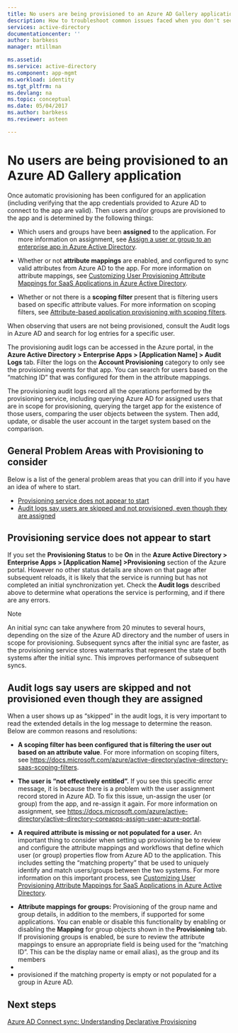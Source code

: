 ```yaml
---
title: No users are being provisioned to an Azure AD Gallery application | Microsoft Docs
description: How to troubleshoot common issues faced when you don't see users appearing in an an Azure AD Gallery Application you have configured for user provisioning with Azure AD
services: active-directory
documentationcenter: ''
author: barbkess
manager: mtillman

ms.assetid: 
ms.service: active-directory
ms.component: app-mgmt
ms.workload: identity
ms.tgt_pltfrm: na
ms.devlang: na
ms.topic: conceptual
ms.date: 05/04/2017
ms.author: barbkess
ms.reviewer: asteen

---
```



# No users are being provisioned to an Azure AD Gallery application

Once automatic provisioning has been configured for an application (including verifying that the app credentials provided to Azure AD to connect to the app are valid). Then users and/or groups are provisioned to the app and is determined by the following things:

-   Which users and groups have been **assigned** to the application. For more information on assignment, see [Assign a user or group to an enterprise app in Azure Active Directory](https://docs.microsoft.com/azure/active-directory/active-directory-coreapps-assign-user-azure-portal).

-   Whether or not **attribute mappings** are enabled, and configured to sync valid attributes from Azure AD to the app. For more information on attribute mappings, see [Customizing User Provisioning Attribute Mappings for SaaS Applications in Azure Active Directory](https://docs.microsoft.com/azure/active-directory/active-directory-saas-customizing-attribute-mappings).

-   Whether or not there is a **scoping filter** present that is filtering users based on specific attribute values. For more information on scoping filters, see [Attribute-based application provisioning with scoping filters](https://docs.microsoft.com/azure/active-directory/active-directory-saas-scoping-filters).

When observing that users are not being provisioned, consult the Audit logs in Azure AD and search for log entries for a specific user.

The provisioning audit logs can be accessed in the Azure portal, in the **Azure Active Directory &gt; Enterprise Apps &gt; \[Application Name\] &gt; Audit Logs** tab. Filter the logs on the **Account Provisioning** category to only see the provisioning events for that app. You can search for users based on the “matching ID” that was configured for them in the attribute mappings.

The provisioning audit logs record all the operations performed by the provisioning service, including querying Azure AD for assigned users that are in scope for provisioning, querying the target app for the existence of those users, comparing the user objects between the system. Then add, update, or disable the user account in the target system based on the comparison.

## General Problem Areas with Provisioning to consider

Below is a list of the general problem areas that you can drill into if you have an idea of where to start.

* [Provisioning service does not appear to start](#provisioning-service-does-not-appear-to-start)
* [Audit logs say users are skipped and not provisioned, even though they are assigned](#audit-logs-say-users-are-skipped-and-not-provisioned-even-though-they-are-assigned)

## Provisioning service does not appear to start

If you set the **Provisioning Status** to be **On** in the **Azure Active Directory &gt; Enterprise Apps &gt; \[Application Name\] &gt;Provisioning** section of the Azure portal. However no other status details are shown on that page after subsequent reloads, it is likely that the service is running but has not completed an initial synchronization yet. Check the **Audit logs** described above to determine what operations the service is performing, and if there are any errors.

>[!NOTE]
>An initial sync can take anywhere from 20 minutes to several hours, depending on the size of the Azure AD directory and the number of users in scope for provisioning. Subsequent syncs after the initial sync are faster, as the provisioning service stores watermarks that represent the state of both systems after the initial sync. This improves performance of subsequent syncs.
>
>

## Audit logs say users are skipped and not provisioned even though they are assigned

When a user shows up as “skipped” in the audit logs, it is very important to read the extended details in the log message to determine the reason. Below are common reasons and resolutions:

-   **A scoping filter has been configured** **that is filtering the user out based on an attribute value**. For more information on scoping filters, see <https://docs.microsoft.com/azure/active-directory/active-directory-saas-scoping-filters>.

-   **The user is “not effectively entitled”.** If you see this specific error message, it is because there is a problem with the user assignment record stored in Azure AD. To fix this issue, un-assign the user (or group) from the app, and re-assign it again. For more information on assignment, see  <https://docs.microsoft.com/azure/active-directory/active-directory-coreapps-assign-user-azure-portal>.

-   **A required attribute is missing or not populated for a user.** An important thing to consider when setting up provisioning be to review and configure the attribute mappings and workflows that define which user (or group) properties flow from Azure AD to the application. This includes setting the “matching property” that be used to uniquely identify and match users/groups between the two systems. For more information on this important process, see [Customizing User Provisioning Attribute Mappings for SaaS Applications in Azure Active Directory](https://docs.microsoft.com/azure/active-directory/active-directory-saas-customizing-attribute-mappings).

  * **Attribute mappings for groups:** Provisioning of the group name and group details, in addition to the members, if supported for some applications. You can enable or disable this functionality by enabling or disabling the **Mapping** for group objects shown in the **Provisioning** tab. If provisioning groups is enabled, be sure to review the attribute mappings to ensure an appropriate field is being used for the “matching ID”. This can be the display name or email alias), as the group and its members 
  * 
  *  provisioned if the matching property is empty or not populated for a group in Azure AD.

## Next steps
[Azure AD Connect sync: Understanding Declarative Provisioning](hybrid/concept-azure-ad-connect-sync-declarative-provisioning.md)

